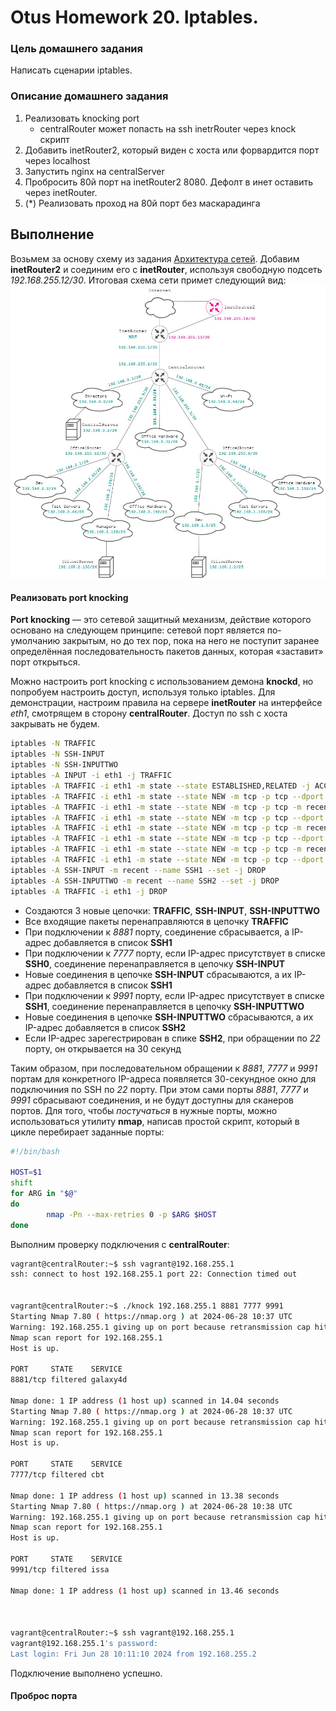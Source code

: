 # Otus Homework 20. Iptables.
### Цель домашнего задания
Написать сценарии iptables.
### Описание домашнего задания
1. Реализовать knocking port
    - centralRouter может попасть на ssh inetrRouter через knock скрипт
2. Добавить inetRouter2, который виден с хоста или форвардится порт через localhost
3. Запустить nginx на centralServer
4. Пробросить 80й порт на inetRouter2 8080. Дефолт в инет оставить через inetRouter.
5. (*) Реализовать проход на 80й порт без маскарадинга
## Выполнение
Возьмем за основу схему из задания [Архитектура сетей](https://github.com/nikitinya89/otus_hw18_network). Добавим **inetRouter2** и соединим его с **inetRouter**, используя свободную подсеть *192.168.255.12/30*. Итоговая схема сети примет следующий вид:
![Network](Network.jpg)
#### Реализовать port knocking
**Port knocking** — это сетевой защитный механизм, действие которого основано на следующем принципе: сетевой порт является по-умолчанию закрытым, но до тех пор, пока на него не поступит заранее определённая последовательность пакетов данных, которая «заставит» порт открыться.  
  
Можно настроить port knocking с использованием демона **knockd**, но попробуем настроить доступ, используя только iptables. Для демонстрации, настроим правила на сервере **inetRouter** на интерфейсе *eth1*, смотрящем в сторону **centralRouter**. Доступ по ssh с хоста закрывать не будем.
```bash
iptables -N TRAFFIC
iptables -N SSH-INPUT
iptables -N SSH-INPUTTWO
iptables -A INPUT -i eth1 -j TRAFFIC
iptables -A TRAFFIC -i eth1 -m state --state ESTABLISHED,RELATED -j ACCEPT
iptables -A TRAFFIC -i eth1 -m state --state NEW -m tcp -p tcp --dport 22 -m recent --rcheck --seconds 30 --name SSH2 -j ACCEPT
iptables -A TRAFFIC -i eth1 -m state --state NEW -m tcp -p tcp -m recent --name SSH2 --remove -j DROP
iptables -A TRAFFIC -i eth1 -m state --state NEW -m tcp -p tcp --dport 9991 -m recent --rcheck --name SSH1 -j SSH-INPUTTWO
iptables -A TRAFFIC -i eth1 -m state --state NEW -m tcp -p tcp -m recent --name SSH1 --remove -j DROP
iptables -A TRAFFIC -i eth1 -m state --state NEW -m tcp -p tcp --dport 7777 -m recent --rcheck --name SSH0 -j SSH-INPUT
iptables -A TRAFFIC -i eth1 -m state --state NEW -m tcp -p tcp -m recent --name SSH0 --remove -j DROP
iptables -A TRAFFIC -i eth1 -m state --state NEW -m tcp -p tcp --dport 8881 -m recent --name SSH0 --set -j DROP
iptables -A SSH-INPUT -m recent --name SSH1 --set -j DROP
iptables -A SSH-INPUTTWO -m recent --name SSH2 --set -j DROP
iptables -A TRAFFIC -i eth1 -j DROP
```
- Создаются 3 новые цепочки: **TRAFFIC**, **SSH-INPUT**, **SSH-INPUTTWO**
- Все входящие пакеты перенаправляются в цепочку **TRAFFIC**
- При подключении к *8881* порту, соединение сбрасывается, а IP-адрес добавляется в список **SSH1**
- При подключении к *7777* порту, если IP-адрес присутствует в списке **SSH0**, соединение перенаправляется в цепочку **SSH-INPUT**
- Новые соединения в цепочке **SSH-INPUT** сбрасываются, а их IP-адрес добавляется в список **SSH1**
- При подключении к *9991* порту, если IP-адрес присутствует в списке **SSH1**, соединение перенаправляется в цепочку **SSH-INPUTTWO**
- Новые соединения в цепочке **SSH-INPUTTWO** сбрасываются, а их IP-адрес добавляется в список **SSH2**
- Если IP-адрес зарегестрирован в спике **SSH2**, при обращении по *22* порту, он открывается на 30 секунд

Таким образом, при последовательном обращении к *8881*, *7777* и *9991* портам для конкретного IP-адреса появляется 30-секундное окно для подключиния по SSH по *22* порту. При этом сами порты *8881*, *7777* и *9991* сбрасывают соединения, и не будут доступны для сканеров портов. Для того, чтобы *постучаться* в нужные порты, можно использоваться утилиту **nmap**, написав простой скрипт, который в цикле перебирает заданные порты:
```bash
#!/bin/bash

HOST=$1
shift
for ARG in "$@"
do
        nmap -Pn --max-retries 0 -p $ARG $HOST
done
```
Выполним проверку подключения с **centralRouter**:
```bash
vagrant@centralRouter:~$ ssh vagrant@192.168.255.1
ssh: connect to host 192.168.255.1 port 22: Connection timed out


vagrant@centralRouter:~$ ./knock 192.168.255.1 8881 7777 9991
Starting Nmap 7.80 ( https://nmap.org ) at 2024-06-28 10:37 UTC
Warning: 192.168.255.1 giving up on port because retransmission cap hit (0).
Nmap scan report for 192.168.255.1
Host is up.

PORT     STATE    SERVICE
8881/tcp filtered galaxy4d

Nmap done: 1 IP address (1 host up) scanned in 14.04 seconds
Starting Nmap 7.80 ( https://nmap.org ) at 2024-06-28 10:37 UTC
Warning: 192.168.255.1 giving up on port because retransmission cap hit (0).
Nmap scan report for 192.168.255.1
Host is up.

PORT     STATE    SERVICE
7777/tcp filtered cbt

Nmap done: 1 IP address (1 host up) scanned in 13.38 seconds
Starting Nmap 7.80 ( https://nmap.org ) at 2024-06-28 10:38 UTC
Warning: 192.168.255.1 giving up on port because retransmission cap hit (0).
Nmap scan report for 192.168.255.1
Host is up.

PORT     STATE    SERVICE
9991/tcp filtered issa

Nmap done: 1 IP address (1 host up) scanned in 13.46 seconds



vagrant@centralRouter:~$ ssh vagrant@192.168.255.1
vagrant@192.168.255.1's password:
Last login: Fri Jun 28 10:11:10 2024 from 192.168.255.2
```
Подключение выполнено успешно.

#### Проброс порта
